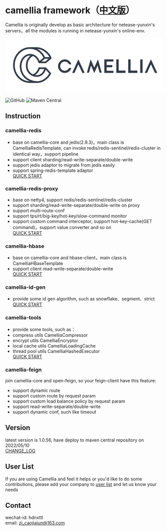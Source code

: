 # camellia framework（[中文版](README.md)）
Camellia is originally develop as basic architecture for netease-yunxin's servers，all the modules is running in netease-yunxin's online-env.

<img src="/docs/img/logo.png" width = "500"/>
 
![GitHub](https://img.shields.io/badge/license-MIT-green.svg)
![Maven Central](https://maven-badges.herokuapp.com/maven-central/com.netease.nim/camellia/badge.svg)
  
## Instruction
### camellia-redis  
* base on camellia-core and jedis(2.9.3)，main class is CamelliaRedisTemplate, can invoke redis/redis-sentinel/redis-cluster in identical way，support pipeline    
* support client sharding/read-write-separate/double-write   
* support jedis adaptor to migrate from jedis easily   
* support spring-redis-template adaptor  
[QUICK START](/docs/redis-template/redis-template.md)
### camellia-redis-proxy  
* base on netty4, support redis/redis-sentinel/redis-cluster  
* support sharding/read-write-separate/double-write on proxy  
* support multi-route-conf            
* support tps/rt/big-key/hot-key/slow-command monitor  
* support custom command interceptor, support hot-key-cache(GET command)，support value converter and so on    
[QUICK START](/docs/redis-proxy/redis-proxy-en.md)  
### camellia-hbase  
* base on camellia-core and hbase-client，main class is CamelliaHBaseTemplate    
* support client read-write-separate/double-write  
[QUICK START](/docs/hbase-template/hbase-template.md)  
### camellia-id-gen
* provide some id gen algorithm, such as snowflake、segment、strict       
[QUICK START](/docs/id-gen/id-gen.md)
### camellia-tools  
* provide some tools, such as：    
* compress utils CamelliaCompressor   
* encrypt utils CamelliaEncryptor   
* local cache utils CamelliaLoadingCache   
* thread pool utils CamelliaHashedExecutor   
[QUICK START](/docs/tools/tools.md)   

### camellia-feign
join camellia-core and open-feign, so your feign-client have this feature: 
* support dynamic route
* support custom route by request param
* support custom load balance policy by request param
* support read-write-separate/double-write
* support dynamic conf, such like timeout

## Version
latest version is 1.0.56, have deploy to maven central repository on 2022/05/10  
[CHANGE_LOG](/update-en.md)  

## User List
If you are using Camellia and feel it helps or you'd like to do some contributions, please add your company to [user list](https://github.com/netease-im/camellia/issues/10) and let us know your needs 

## Contact
wechat-id: hdnxttl  
email: zj_caojiajun@163.com  